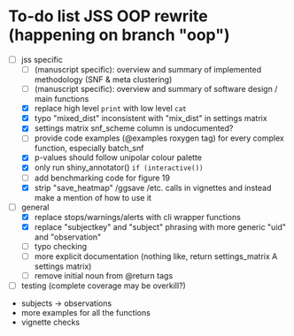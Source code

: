 # To-do list JSS OOP rewrite (happening on branch "oop")

- [ ] jss specific
    - [ ] (manuscript specific): overview and summary of implemented methodology (SNF & meta clustering)
    - [ ] (manuscript specific): overview and summary of software design / main functions
    - [x] replace high level `print` with low level `cat`
    - [x] typo "mixed_dist" inconsistent with "mix_dist" in settings matrix
    - [x] settings matrix snf_scheme column is undocumented?
    - [ ] provide code examples (@examples roxygen tag) for every complex function, especially batch_snf
    - [x] p-values should follow unipolar colour palette
    - [x] only run shiny_annotator() `if (interactive())`
    - [ ] add benchmarking code for figure 19
    - [x] strip "save_heatmap" /ggsave /etc. calls in vignettes and instead make a mention of how to use it
- [ ] general
    - [x] replace stops/warnings/alerts with cli wrapper functions
    - [x] replace "subjectkey" and "subject" phrasing with more generic "uid" and "observation"
    - [ ] typo checking
    - [ ] more explicit documentation (nothing like, return settings_matrix A settings matrix)
    - [ ] remove initial noun from @return tags
- [ ] testing (complete coverage may be overkill?)

- subjects -> observations
- more examples for all the functions
- vignette checks
